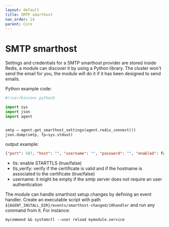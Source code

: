 ```yaml
---
layout: default
title: SMTP smarthost
nav_order: 14
parent: Core
---
```


# SMTP smarthost

Settings and credentials for a SMTP smarthost provider are stored inside Redis, 
a module can discover it by using a Python library. The cluster won't send the 
email for you, the module will do it if it has been designed to send emails. 

Python example code:

```python
#!/usr/bin/env python3

import sys
import json
import agent


smtp = agent.get_smarthost_settings(agent.redis_connect())
json.dump(smtp, fp=sys.stdout)
```

output example:
```json
{"port": 587, "host": "", "username": "", "password": "", "enabled": false, "tls": true, "tls_verify": true}
```

- tls: enable STARTTLS (true/false)
- tls_verify: verify if the certificate is valid and if the hostname is associated to the certificate (true/false)
- username: it might be empty if the smtp server does not require an user authentication

The module can handle smarthost setup changes by defining an event
handler. Create an executable script with path
`${AGENT_INSTALL_DIR}/events/smarthost-changed/10handler` and run
any command from it. For instance:

```shell
mycommand && systemctl --user reload mymodule.service
```

